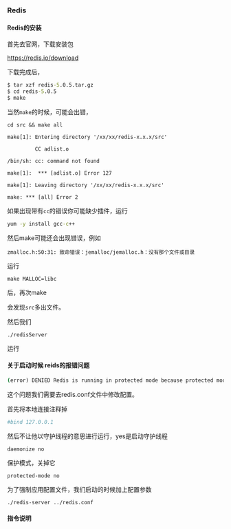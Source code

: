 ### Redis

#### Redis的安装

首先去官网，下载安装包

https://redis.io/download

下载完成后，

```cmd
$ tar xzf redis-5.0.5.tar.gz
$ cd redis-5.0.5
$ make
```

当然`make`的时候，可能会出错，

```
cd src && make all

make[1]: Entering directory '/xx/xx/redis-x.x.x/src'

         CC adlist.o

/bin/sh: cc: command not found

make[1]:  *** [adlist.o] Error 127

make[1]: Leaving directory '/xx/xx/redis-x.x.x/src'

make: *** [all] Error 2
```

如果出现带有`cc`的错误你可能缺少插件，运行

```cmd
yum -y install gcc-c++
```

然后make可能还会出现错误，例如

```
zmalloc.h:50:31: 致命错误：jemalloc/jemalloc.h：没有那个文件或目录
```

运行

```
make MALLOC=libc
```

后，再次make

会发现`src`多出文件。

然后我们

```
./redisServer 
```

运行

#### 关于启动时候 reids的报错问题

```cmd
(error) DENIED Redis is running in protected mode because protected mode is enabled, no bind address was specified, no authentication password is requested to clients. In this mode connections are only accepted from the lookback interface. If you want to connect from external computers to Redis you may adopt one of the following solutions: 1) Just disable protected mode sending the command 'CONFIG SET protected-mode no' from the loopback interface by connecting to Redis from the same host the server is running, however MAKE SURE Redis is not publicly accessible from internet if you do so. Use CONFIG REWRITE to make this change permanent. 2) Alternatively you can just disable the protected mode by editing the Redis configuration file, and setting the protected mode option to 'no', and then restarting the server. 3) If you started the server manually just for testing, restart it with the --portected-mode no option. 4) Setup a bind address or an authentication password. NOTE: You only need to do one of the above things in order for the server to start accepting connections from the outside.
```

这个问题我们需要去redis.conf文件中修改配置。

首先将本地连接注释掉

```conf
#bind 127.0.0.1
```

然后不让他以守护线程的意思进行运行，yes是启动守护线程

```
daemonize no
```

保护模式，关掉它

```
protected-mode no 
```

为了强制应用配置文件，我们启动的时候加上配置参数

```
./redis-server ../redis.conf
```

#### 指令说明

